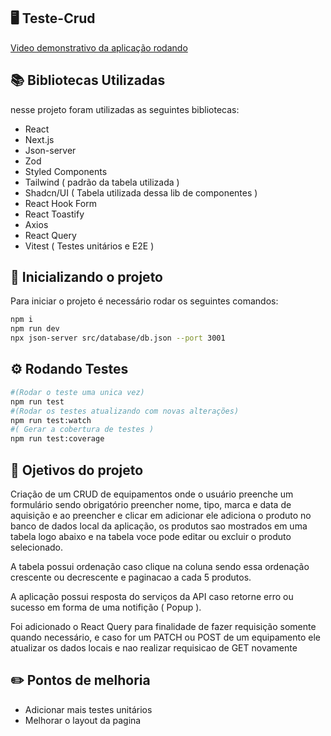 ## 🖥️ Teste-Crud
[Video demonstrativo da aplicação rodando](https://youtu.be/CrMbOJDF-LE)
## 📚 Bibliotecas Utilizadas

nesse projeto foram utilizadas as seguintes bibliotecas:

- React
- Next.js
- Json-server
- Zod
- Styled Components
- Tailwind ( padrão da tabela utilizada )
- Shadcn/UI ( Tabela utilizada dessa lib de componentes )
- React Hook Form
- React Toastify
- Axios
- React Query
- Vitest ( Testes unitários e E2E )

## 🔧 Inicializando o projeto
Para iniciar o projeto é necessário rodar os seguintes comandos:
```bash
npm i
npm run dev
npx json-server src/database/db.json --port 3001
```

## ⚙️ Rodando Testes
```bash
#(Rodar o teste uma unica vez) 
npm run test
#(Rodar os testes atualizando com novas alterações)
npm run test:watch
#( Gerar a cobertura de testes )
npm run test:coverage
```

## 📝 Ojetivos do projeto
Criação de um CRUD de equipamentos onde o usuário preenche um formulário sendo obrigatório preencher nome, tipo, marca e data de aquisição e ao preencher e clicar em adicionar ele adiciona o produto no banco de dados local da aplicação, os produtos sao mostrados em uma tabela logo abaixo e na tabela voce pode editar ou excluir o produto selecionado.

A tabela possui ordenação caso clique na coluna sendo essa ordenação crescente ou decrescente e paginacao a cada 5 produtos.

A aplicação possui resposta do serviços da API caso retorne erro ou sucesso em forma de uma notifição ( Popup ).

Foi adicionado o React Query para finalidade de fazer requisição somente quando necessário, e caso for um PATCH ou POST de um equipamento ele atualizar os dados locais e nao realizar requisicao de GET novamente

## ✏️ Pontos de melhoria

- Adicionar mais testes unitários
- Melhorar o layout da pagina
